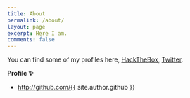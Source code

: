 ```yaml
---
title: About
permalink: /about/
layout: page
excerpt: Here I am.
comments: false
---
```


You can find some of my profiles here, <a href="https://www.hackthebox.com/home/users/profile/744271" target="_blank" rel="noopener">HackTheBox</a>, <a href="https://twitter.com/zexionx00" target="_blank" rel="noopener">Twitter</a>.

**Profile ✨**

- http://github.com/{{ site.author.github }}
